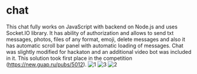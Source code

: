 # chat
This chat fully works on JavaScript with backend on Node.js and uses Socket.IO library. It has ability of authorization and allows to send txt messages, photos, files of any format, emoji, delete messages and also it has automatic scroll bar panel with automatic loading of messages. Chat was slightly modified for hackaton and an additional video bot was included in it. This solution took first place in the competition (https://new.guap.ru/pubs/5012).
![1](https://user-images.githubusercontent.com/63071210/185795271-213d0998-8da6-409e-acbd-3c7b74467fbb.png)
![3](https://user-images.githubusercontent.com/63071210/185795268-a7d3942a-efda-467e-bb85-a98a490063af.png)
![2](https://user-images.githubusercontent.com/63071210/185795269-8204a532-fcc5-4df4-bff3-1593fa305041.png)
